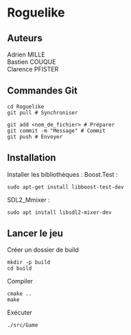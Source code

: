 # Roguelike
## Auteurs
Adrien MILLE  
Bastien COUQUE  
Clarence PFISTER  

## Commandes Git
```
cd Roguelike
git pull # Synchroniser

git add <nom_de_fichier> # Préparer
git commit -m "Message" # Commit
git push # Envoyer
```
## Installation
Installer les bibliothèques :
Boost.Test : 
```
sudo apt-get install libboost-test-dev
```
SDL2_Mmixer : 
```
sudo apt install libsdl2-mixer-dev
```
## Lancer le jeu
Créer un dossier de build
```
mkdir -p build
cd build
```
Compiler
```
cmake ..
make
```
Exécuter
```
./src/Game
```
